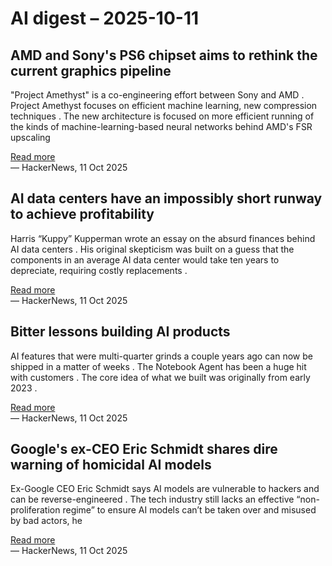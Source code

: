 # AI digest – 2025-10-11

## AMD and Sony's PS6 chipset aims to rethink the current graphics pipeline

"Project Amethyst" is a co-engineering effort between Sony and AMD . Project Amethyst focuses on efficient machine learning, new compression techniques . The new architecture is focused on more efficient running of the kinds of machine-learning-based neural networks behind AMD's FSR upscaling

[Read more](https://arstechnica.com/gaming/2025/10/amd-and-sony-tease-new-chip-architecture-ahead-of-playstation-6/)  
— HackerNews, 11 Oct 2025

## AI data centers have an impossibly short runway to achieve profitability

Harris “Kuppy” Kupperman wrote an essay on the absurd finances behind AI data centers . His original skepticism was built on a guess that the components in an average AI data center would take ten years to depreciate, requiring costly replacements .

[Read more](https://futurism.com/future-society/ai-data-centers-finances)  
— HackerNews, 11 Oct 2025

## Bitter lessons building AI products

AI features that were multi-quarter grinds a couple years ago can now be shipped in a matter of weeks . The Notebook Agent has been a huge hit with customers . The core idea of what we built was originally from early 2023 .

[Read more](https://hex.tech/blog/bitter-lessons-building-ai-in-hex-product-management/)  
— HackerNews, 11 Oct 2025

## Google's ex-CEO Eric Schmidt shares dire warning of homicidal AI models

Ex-Google CEO Eric Schmidt says AI models are vulnerable to hackers and can be reverse-engineered . The tech industry still lacks an effective “non-proliferation regime” to ensure AI models can’t be taken over and misused by bad actors, he

[Read more](https://nypost.com/2025/10/09/business/googles-ex-ceo-eric-schmidt-shares-warns-of-homicidal-ai-models/)  
— HackerNews, 11 Oct 2025
